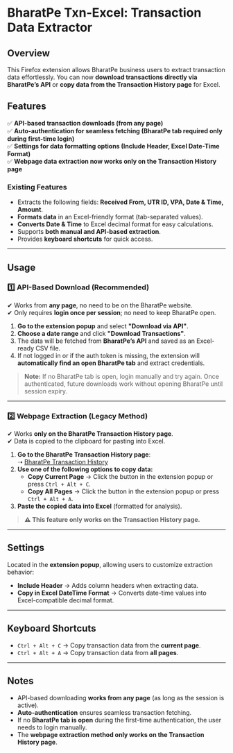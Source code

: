 # BharatPe Txn-Excel: Transaction Data Extractor

## Overview

This Firefox extension allows BharatPe business users to extract transaction data effortlessly. You can now **download transactions directly via BharatPe’s API** or **copy data from the Transaction History page** for Excel.

## Features

✅ **API-based transaction downloads (from any page)**  
✅ **Auto-authentication for seamless fetching (BharatPe tab required only during first-time login)**  
✅ **Settings for data formatting options (Include Header, Excel Date-Time Format)**  
✅ **Webpage data extraction now works only on the Transaction History page**  

### Existing Features
- Extracts the following fields: **Received From, UTR ID, VPA, Date & Time, Amount**.
- **Formats data** in an Excel-friendly format (tab-separated values).
- **Converts Date & Time** to Excel decimal format for easy calculations.
- Supports **both manual and API-based extraction**.
- Provides **keyboard shortcuts** for quick access.

---

## Usage

### 1️⃣ API-Based Download (Recommended)
✔ Works from **any page**, no need to be on the BharatPe website.  
✔ Only requires **login once per session**; no need to keep BharatPe open.  

1. **Go to the extension popup** and select **"Download via API"**.
2. **Choose a date range** and click **"Download Transactions"**.
3. The data will be fetched from **BharatPe’s API** and saved as an Excel-ready CSV file.  
4. If not logged in or if the auth token is missing, the extension will **automatically find an open BharatPe tab** and extract credentials.  

> **Note:** If no BharatPe tab is open, login manually and try again. Once authenticated, future downloads work without opening BharatPe until session expiry.

---

### 2️⃣ Webpage Extraction (Legacy Method)
✔ Works **only on the BharatPe Transaction History page**.  
✔ Data is copied to the clipboard for pasting into Excel.  

1. **Go to the BharatPe Transaction History page**:  
   ➝ [BharatPe Transaction History](https://enterprise.bharatpe.in/transactionhistory)
2. **Use one of the following options to copy data:**
   - **Copy Current Page** → Click the button in the extension popup or press `Ctrl + Alt + C`.
   - **Copy All Pages** → Click the button in the extension popup or press `Ctrl + Alt + A`.
3. **Paste the copied data into Excel** (formatted for analysis).

> **⚠ This feature only works on the Transaction History page.**  

---

## Settings
Located in the **extension popup**, allowing users to customize extraction behavior:

- **Include Header** → Adds column headers when extracting data.  
- **Copy in Excel DateTime Format** → Converts date-time values into Excel-compatible decimal format.  

---

## Keyboard Shortcuts
- `Ctrl + Alt + C` → Copy transaction data from the **current page**.
- `Ctrl + Alt + A` → Copy transaction data from **all pages**.

---

## Notes
- API-based downloading **works from any page** (as long as the session is active).
- **Auto-authentication** ensures seamless transaction fetching.
- If no **BharatPe tab is open** during the first-time authentication, the user needs to login manually.
- The **webpage extraction method only works on the Transaction History page**.